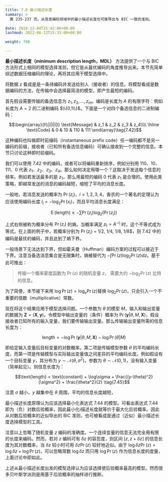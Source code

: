 ```yaml
---
title: 7.8 最小描述长度
summary: >
  第 235-237 页。从信息编码领域中的最小描述长度也可推导出与 BIC 一致的准则。

date: 2018-12-04T15:42:00+08:00
lastmod: 2022-06-13T15:33:00+08:00

weight: 708

---
```


**最小描述长度（minimum description length，MDL）** 方法提供了一个与 BIC 方法形式上相同的模型选择准则，但它是从最优编码的角度推导出来。本节先简单综述数据压缩编码的理论，再将其应用于模型选择中。

将数据 $z$ 看成是是一条待编码并发送给别人（接收者）的信息。将模型看成是数据编码的方法，在传输中会选择最简洁的模型，即产生最短的编码。

首先假设需要传输的备选信息为 $z_1,z_2,\dots,z_m$。编码是长度为 $A$ 的有限字符：例如长度为 $A=2$ 的二进制编码 $\\{0,1\\}$。下面是一个对四个备选信息的二进制编码：

$$\begin{array}{l\\|l|l|l|l}
\text{Message} & z_1 & z_2 & z_3 & z_4\\\\
\hline
\text{Code} & 0 & 10 & 110 & 111
\end{array}\tag{7.42}$$

这种编码也叫做即时前缀码（instantaneous prefix code）任一编码都不是另一编码的前缀，接收者（已知所有备选信息编码）可确认接收到一个完整的信息。本节只讨论这种即时前缀码。

我们可以使用 7.42 中的编码，或者可以将编码重新排序，例如分别用 110、10、111、0 代表 $z_1$、$z_2$、$z_3$、$z_4$。那么如何决定用哪一个？这取决于发送每个信息的频率。例如若发送最多的是 $z_1$，那么用最短的编码 0 代表 $z_1$ 是合理的。使用此类策略，即越常发送的消息的编码越短，缩短了平均的消息长度。

一般地，若消息发送的概率为 $\operatorname{Pr}(z_i)$，$i=1,2,3,4$，香农的一个著名的定理认为应该使用编码长度 $l_i=-\log_2 \operatorname{Pr}(x_i)$，而且平均消息长度满足：

$$\operatorname{E}(\text{length}) \geq - \sum \operatorname{Pr}(z_i) \log_2(\operatorname{Pr}(z_i))
\tag{7.43}$$

上式右侧被称为概率分布 $\operatorname{Pr}(z_i)$ 的熵。当概率满足 $p_i = A^{-l_i}$ 时，这个不等式成为等式。在上面的例子中，若概率分别为 $\operatorname{Pr}(z_i)$ = 1/2, 1/4, 1/8, 1/8$，则 7.42 中的编码是最优的编码，并且达到了熵下界。

一般场景下无法达到下界，但如霍夫曼（Huffman）编码方案的过程可以接近于下界。注意当备选消息集合是无限集时，熵被替代为 $-\int \operatorname{Pr}(z) \log_2 \operatorname{Pr}(z)dz$。基于此可推出：

> 传输一个概率密度函数为 $\operatorname{Pr}(z)$ 的随机变量 $z$，
> 需要大约 $-\log_2\operatorname{Pr}(z)$ 比特的信息。

为了简便，本节接下来用 $\log\operatorname{Pr}(z) = \log_e\operatorname{Pr}(z)$替换 $\log_2\operatorname{Pr}(z)$，只会引入一个不重要的倍数（multiplicative）常数。

现在将这个结果应用于模型选择问题。一个参数为 $\theta$ 的模型 $M$，输入和输出变量的数据为 $\mathbf{Z} = (\mathbf{X},\mathbf{y})$。令模型中输出变量的（条件）概率为 $\operatorname{Pr}(\mathbf{y}|\theta, M, \mathbf{X})$，假设接收者已知所有的输入变量，我们要传输输出变量。那么传输输出变量所需的信息长度为：

$$\text{length} = -\log\operatorname{Pr}(\mathbf{y} | \theta, M, \mathbf{X}) -
\log\operatorname{Pr}(\theta|M) \tag{7.44}$$

即给定输入变量后目标变量的对数概率。第二项是传输模型参数 $\theta$ 的平均编码长度，而第一项是传输模型与实际输出变量值之间差异的平均编码长度。例如假设有一个目标变量 $y$，其分布为 $y\sim\mathcal{N}(\theta, \sigma^2)$，参数为 $\theta\sim\mathcal{N}(0,1)$，没有输入变量（简单起见）。则信息长度为：

$$\text{length} = \text{constant} + \log\sigma +
\frac{(y-\theta)^2}{\sigma^2} + \frac{\theta^2}{2} \tag{7.45}$$

注意 $\sigma$ 越小，$y$ 越集中在 $\theta$ 周围，平均的信息长度越短，

最小描述长度原理认为应该选择最小化表达式 7.44 的模型。可看出表达式 7.44 即为（负）对数后验概率，因此最小化i描述长度就等价于最大化后验概率。因此从对数后验概率的近似导出的 BIC 准则，也可被看成是通过（近似）最小描述长度选择模型的工具。

注意以上忽略了随机变量 $z$ 编码的准确度。一个连续变量的信息无法完全用有限的长度来编码。然而，若对 $z$ 编码可有 $\delta z$ 的容忍度，则区间 $[z, z+\delta z]$ 的信息长度为其对数概率，当 $\delta z$ 较小时可用 $\delta z \operatorname{Pr}(z)$ 较好地近似。由于 $\log \delta z\operatorname{Pr}(z) = \log \delta z + \log\operatorname{Pr}(z)$，可以忽略常数 $\log \delta z$ 而只用 $\log\operatorname{Pr}(z)$ 作为信息长度的度量，上面讨论中即如此。

上述从最小描述长度出发的模型选择认为应该选择使后验概率最高的模型。然而很多贝叶斯学派则是用基于后验概率的抽样进行推断。